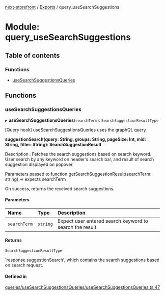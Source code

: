 [next-storefront](../README.md) / [Exports](../modules.md) / query_useSearchSuggestions

# Module: query_useSearchSuggestions

## Table of contents

### Functions

- [useSearchSuggestionsQueries](query_useSearchSuggestions.md#usesearchsuggestionsqueries)

## Functions

### useSearchSuggestionsQueries

▸ **useSearchSuggestionsQueries**(`searchTerm`): `SearchSuggestionResultType`

[Query hook] useSearchSuggestionsQueries uses the graphQL query

<b>suggestionSearch(query: String, groups: String, pageSize: Int, mid: String, filter: String): SearchSuggestionResult</b>

Description : Fetches the search suggestions based on search keyword.
User search by any keyword on header's search bar, and result of search suggestion displayed on popover.

Parameters passed to function getSearchSuggestionResult(searchTerm: string) => expects searchTerm

On success, returns the received search suggestions.

#### Parameters

| Name         | Type     | Description                                              |
| :----------- | :------- | :------------------------------------------------------- |
| `searchTerm` | `string` | Expect user entered search keyword to search the result. |

#### Returns

`SearchSuggestionResultType`

'response.suggestionSearch', which contains the search suggestions based on search request.

#### Defined in

[queries/useSearchSuggestionsQueries/useSearchSuggestionsQueries.ts:47](https://github.com/KiboSoftware/nextjs-storefront/blob/98414f4/hooks/queries/useSearchSuggestionsQueries/useSearchSuggestionsQueries.ts#L47)
